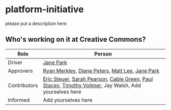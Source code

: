 # platform-initiative

please put a description here

## Who's working on it at Creative Commons?

| Role  | Person |
| ------------- | ------------- |
| Driver  | [Jane Park](https://github.com/janeatcc)  |
| Approvers  | [Ryan Merkley](https://github.com/ryanmerkley), [Diane Peters](https://github.com/peterspdx), [Matt Lee](https://github.com/mattl), [Jane Park](https://github.com/janeatcc)  |
| Contributors | [Eric Steuer](https://github.com/ericsteuer), [Sarah Pearson](https://github.com/sarahpearson), [Cable Green](https://github.com/cablegreen), [Paul Stacey](https://github.com/pgstacey), [Timothy Vollmer](https://github.com/tvol), Jay Walsh, Add yourselves here |
| Informed | Add yourselves here |
